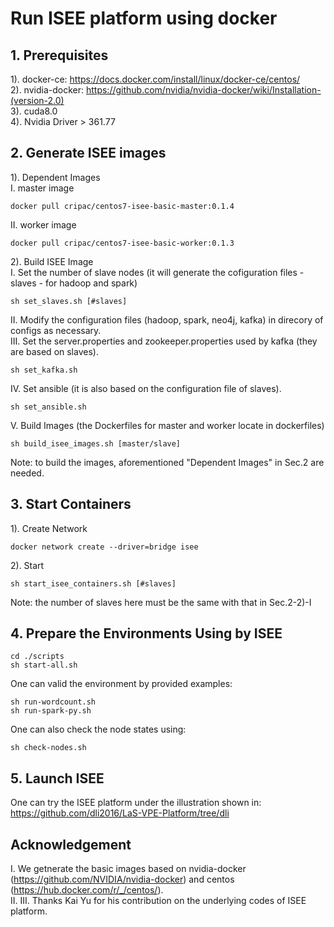# Run ISEE platform using docker

## 1. Prerequisites
1). docker-ce: https://docs.docker.com/install/linux/docker-ce/centos/ <br>
2). nvidia-docker: https://github.com/nvidia/nvidia-docker/wiki/Installation-(version-2.0) <br>
3). cuda8.0 <br>
4). Nvidia Driver > 361.77 <br>

## 2. Generate ISEE images
1). Dependent Images <br>
I. master image <br> 
```
docker pull cripac/centos7-isee-basic-master:0.1.4
```
II. worker image <br>
```
docker pull cripac/centos7-isee-basic-worker:0.1.3
```
2). Build ISEE Image <br>
I. Set the number of slave nodes (it will generate the cofiguration files - slaves - for hadoop and spark) <br>
```
sh set_slaves.sh [#slaves]
```
II. Modify the configuration files (hadoop, spark, neo4j, kafka) in direcory of configs as necessary. <br>
III. Set the server.properties and zookeeper.properties used by kafka (they are based on slaves). <br>
```
sh set_kafka.sh
```
IV. Set ansible (it is also based on the configuration file of slaves).
```
sh set_ansible.sh
```
V. Build Images (the Dockerfiles for master and worker locate in dockerfiles) <br>
```
sh build_isee_images.sh [master/slave]
```
Note: to build the images, aforementioned "Dependent Images" in Sec.2 are needed. <br>

## 3. Start Containers
1). Create Network <br>
```
docker network create --driver=bridge isee
```
2). Start <br>
```
sh start_isee_containers.sh [#slaves]
```
Note: the number of slaves here must be the same with that in Sec.2-2)-I

## 4. Prepare the Environments Using by ISEE
```
cd ./scripts
sh start-all.sh
``` 
One can valid the environment by provided examples: <br>
```
sh run-wordcount.sh
sh run-spark-py.sh
```
One can also check the node states using:
```
sh check-nodes.sh
```

## 5. Launch ISEE
One can try the ISEE platform under the illustration shown in: <br>
https://github.com/dli2016/LaS-VPE-Platform/tree/dli <br>

## Acknowledgement
I. We getnerate the basic images based on nvidia-docker (https://github.com/NVIDIA/nvidia-docker) and centos (https://hub.docker.com/r/_/centos/). <br>
II.
III. Thanks Kai Yu for his contribution on the underlying codes of ISEE platform. <br>
